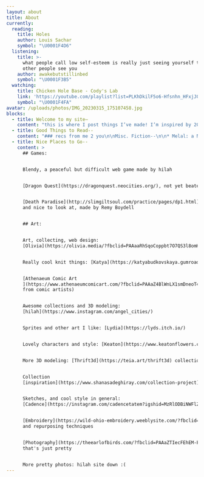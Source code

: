 ```yaml
---
layout: about
title: About
currently:
  reading:
    title: Holes
    author: Louis Sachar
    symbol: "\U0001F4D6"
  listening:
    title: >-
      what people call low self-esteem is really just seeing yourself the way
      other people see you
    author: awakebutstillinbed
    symbol: "\U0001F3B5"
  watching:
    title: Chicken Hole Base - Cody's Lab
    link: 'https://youtube.com/playlist?list=PLKhDkilF5o6-Hfsnhn_HFxjJ0jz45D3oE'
    symbol: "\U0001F4FA"
avatar: /uploads/photos/IMG_20230315_175107458.jpg
blocks:
  - title: Welcome to my site–
    content: "this is where I post things I’ve made! I’m inspired by 2000s web and tech \U0001F469‍\U0001F4BB fantasy worldbuilding \U0001F3F0 and children’s book illustrations \U0001F9F8(at the moment). Maybe one day I’ll figure out a consistent style but for now enjoy my many collections.\n\n❤️ chloe.\n"
  - title: Good Things to Read--
    content: "### recs from me 2 you\n\nMisc. Fiction--\n\n* Melal: a Novel of the Pacific by Robert Barclay\n* Drive Your Plow Over the Bones of the Dead by Olga Tokarczuk\n* A Safe Girl to Love by Casey Plett\n* Little Fish by Casey Plett\n\nComics--\n\n* Overshadowed by a Castle by Gabe Howell\n* Forget Me Not by Gabe Howell\n* Dropout by gray Folie\n* The Pervert by Remy Boydell and Michelle Perez\n* 920 London by Remy Boydell\n* Barbar by Laurent de Brunhof\n\nMeant for Kids, but still--\n\n* Moomin (9 books, 4 picture books, and a comic strip) by Tove Jansson\n* Desperaux by Kate DiCamello\n* Mysterious Benedict Society by Trenton Lee Stewart\n* Winnie the Pooh by A.A. Milne (specifically including the Ernest H. Shepard illustrations)\n* Magic Treehouse by Mary Pope Osborne\n* Gregor the Overlander by Suzanne Collins\n* \uFEFFHoles by Louis Sachar \n\n### Up Next--\n\n* I\uFEFFt Hurts Until It Doesn't by Kahlil Kasir\n* ZZT by Anna Anthropy\n* Nearly Every Dream by Remy Boydell\n* The Cenci by Antonin Artaud\n* Wild Milk by Sabrina Mark\n* Nepantla: An Anthology Dedicated to Queer Poets of Color\n* Autobiography of Red by Anne Carlson\n* Mucus in My Pineal Gland by Juliana Huxtable\n* Ideal Suggestions: Essays in Divinatory Poetics by Selah Saterstrom\n* Girlfriends by Emily Zhou\n"
  - title: Nice Places to Go--
    content: >
      ## Games:


      Blendy, a peaceful but difficult web game made by hilah


      [Dragon Quest](https://dragonquest.neocities.org/), not yet beaten


      [Death Paradise](http://slimgiltsoul.com/practice/pages/dp1.html), calm
      and nice to look at, made by Remy Boydell


      ## Art:


      Art, collecting, web design:
      [Olivia](https://olivia.media/?fbclid=PAAaaRhSqoCoppbt7O7QS3l8omH_KbR4aDnl6jTp72PQvsnxHocSDMtdw7mRM)


      Really cool knit things: [Katya](https://katyabudkovskaya.gumroad.com/)


      [Athenaeum Comic Art
      ](https://www.athenaeumcomicart.com/?fbclid=PAAaZ4BlWnLX1smDneoT4xDV4boJTHsk7p2kW_37uhA1-DdnXuAAq9PZgfkSs)(originals
      from comic artists)


      Awesome collections and 3D modeling:
      [hilah](https://www.instagram.com/angel_cities/)


      Sprites and other art I like: [Lydia](https://lyds.itch.io/)


      Lovely characters and style: [Keaton](https://www.keatonflowers.com/)


      More 3D modeling: [Thrift3d](https://teia.art/thrift3d) collection


      Collection
      [inspiration](https://www.shanasadeghiray.com/collection-project)


      Sketches, and cool style in general:
      [Cadence](https://instagram.com/cadencetatem?igshid=MzRlODBiNWFlZA==)


      [Embroidery](https://wild-ohio-embroidery.weeblysite.com/?fbclid=PAAaZ4M6NQMhYor-lkwNmywvnaBN2-UQpeqfrF1cuzgj4bleEPfy2OQ35Vsvs)
      and repurposing techniques


      [Photography](https://theearlofbirds.com/?fbclid=PAAaZTIecFEhEM-FSo7Bpm38OAO57GWdNzQ2GokouQSu1HELIeu4xEYtzQ8nk)
      that's just pretty


      More pretty photos: hilah site down :(
---
```






















